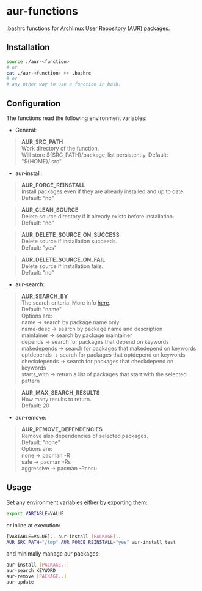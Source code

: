 # aur-functions
.bashrc functions for Archlinux User Repository (AUR) packages.

## Installation
```bash
source ./aur-<function>
# or 
cat ./aur-<function> >> .bashrc
# or 
# any other way to use a function in bash.
```
## Configuration
The functions read the following environment variables:
- General:

>  **AUR_SRC_PATH**  
  Work directory of the function.  
  Will store ${SRC_PATH}/package_list persistently.  
  Default: "${HOME}/.src"
  
- aur-install:
 > **AUR_FORCE_REINSTALL**  
   Install packages even if they are already installed and up to date.  
  Default: "no"
  
> **AUR_CLEAN_SOURCE**  
  Delete source directory if it already exists before installation.  
  Default: "no"

> **AUR_DELETE_SOURCE_ON_SUCCESS**  
  Delete source if installation succeeds.  
  Default: "yes"
 
> **AUR_DELETE_SOURCE_ON_FAIL**  
  Delete source if installation fails.  
  Default: "no"

- aur-search:  
> **AUR_SEARCH_BY**  
  The search criteria. More info [here](https://wiki.archlinux.org/title/Aurweb_RPC_interface).  
  Default: "name"  
  Options are:  
  name -> search by package name only  
  name-desc -> search by package name and description  
  maintainer -> search by package maintainer  
  depends -> search for packages that depend on keywords  
  makedepends -> search for packages that makedepend on keywords  
  optdepends -> search for packages that optdepend on keywords  
  checkdepends -> search for packages that checkdepend on keywords  
  starts_with -> return a list of packages that start with the selected pattern  

> **AUR_MAX_SEARCH_RESULTS**  
  How many results to return.  
  Default: 20  
 
- aur-remove:
> **AUR_REMOVE_DEPENDENCIES**  
  Remove also dependencies of selected packages.  
  Default: "none"  
  Options are:  
  none -> pacman -R  
  safe -> pacman -Rs  
  aggressive -> pacman -Rcnsu  

## Usage
Set any environment variables either by exporting them:
```bash
export VARIABLE=VALUE
```
or inline at execution:
```bash
[VARIABLE=VALUE].. aur-install [PACKAGE]..
AUR_SRC_PATH="/tmp" AUR_FORCE_REINSTALL="yes" aur-install test
```

and minimally manage aur packages:
```bash
aur-install [PACKAGE..]
aur-search KEYWORD
aur-remove [PACKAGE..]
aur-update
```

